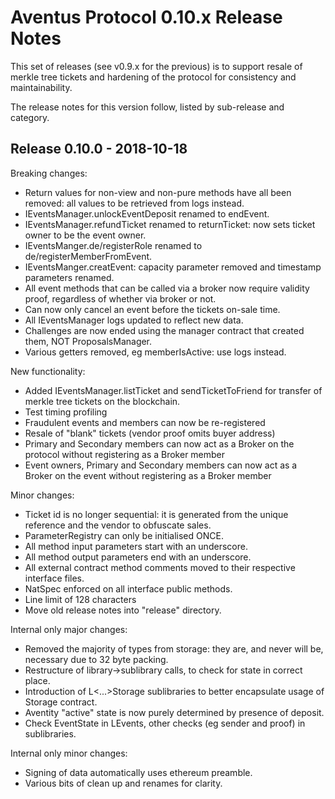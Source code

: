 # Aventus Protocol 0.10.x Release Notes

This set of releases (see v0.9.x for the previous) is to support resale of merkle tree tickets and hardening of the protocol
for consistency and maintainability.

The release notes for this version follow, listed by sub-release and category.

## Release 0.10.0 - 2018-10-18

Breaking changes:
* Return values for non-view and non-pure methods have all been removed: all values to be retrieved from logs instead.
* IEventsManager.unlockEventDeposit renamed to endEvent.
* IEventsManager.refundTicket renamed to returnTicket: now sets ticket owner to be the event owner.
* IEventsManger.de/registerRole renamed to de/registerMemberFromEvent.
* IEventsManger.creatEvent: capacity parameter removed and timestamp parameters renamed.
* All event methods that can be called via a broker now require validity proof, regardless of whether via broker or not.
* Can now only cancel an event before the tickets on-sale time.
* All IEventsManager logs updated to reflect new data.
* Challenges are now ended using the manager contract that created them, NOT ProposalsManager.
* Various getters removed, eg memberIsActive: use logs instead.

New functionality:
* Added IEventsManager.listTicket and sendTicketToFriend for transfer of merkle tree tickets on the blockchain.
* Test timing profiling
* Fraudulent events and members can now be re-registered
* Resale of "blank" tickets (vendor proof omits buyer address)
* Primary and Secondary members can now act as a Broker on the protocol without registering as a Broker member
* Event owners, Primary and Secondary members can now act as a Broker on the event without registering as a Broker member

Minor changes:
* Ticket id is no longer sequential: it is generated from the unique reference and the vendor to obfuscate sales.
* ParameterRegistry can only be initialised ONCE.
* All method input parameters start with an underscore.
* All method output parameters end with an underscore.
* All external contract method comments moved to their respective interface files.
* NatSpec enforced on all interface public methods.
* Line limit of 128 characters
* Move old release notes into "release" directory.

Internal only major changes:
* Removed the majority of types from storage: they are, and never will be, necessary due to 32 byte packing.
* Restructure of library->sublibrary calls, to check for state in correct place.
* Introduction of L<...>Storage sublibraries to better encapsulate usage of Storage contract.
* Aventity "active" state is now purely determined by presence of deposit.
* Check EventState in LEvents, other checks (eg sender and proof) in sublibraries.

Internal only minor changes:
* Signing of data automatically uses ethereum preamble.
* Various bits of clean up and renames for clarity.
